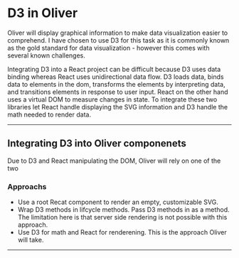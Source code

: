 # D3 in Oliver

Oliver will display graphical information to make data visualization easier to comprehend. I have chosen to use D3 for this task as it is commonly known as the gold standard for data visualization - however this comes with several known challenges.

Integrating D3 into a React project can be difficult because D3 uses data binding whereas React uses unidirectional data flow. D3 loads data, binds data to elements in the dom, transforms the elements by interpreting data, and transitions elements in response to user input. React on the other hand uses a virtual DOM to measure changes in state. To integrate these two libraries let React handle displaying the SVG information and D3 handle the math needed to render data.

___

## Integrating D3 into Oliver componenets

Due to D3 and React manipulating the DOM, Oliver will rely on one of the two 

### Approachs
- Use a root Recat component to render an empty, customizable SVG.
- Wrap D3 methods in lifcycle methods. Pass D3 methods in as a method. The limitation here is that server side rendering is not possible with this approach.
- Use D3 for math and React for renderening. This is the approach Oliver will take.

___

